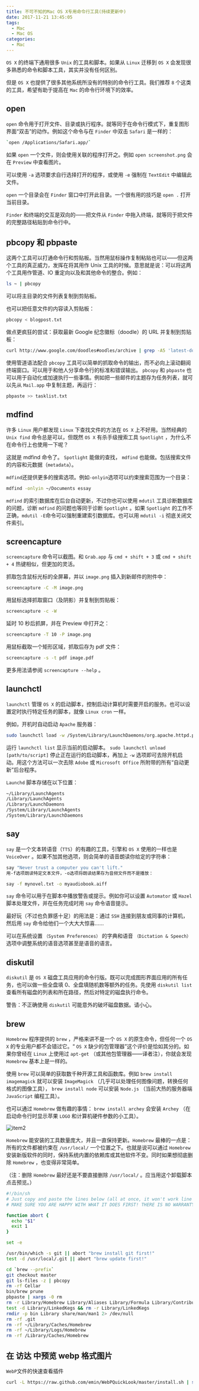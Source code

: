 ```yaml
---
title: 不可不知的Mac OS X专用命令行工具(持续更新中)
date: 2017-11-21 13:45:05
tags:
  - Mac
  - Mac OS
categories:
  - Mac
---
```


`OS X` 的终端下通用很多 `Unix` 的工具和脚本。如果从 `Linux` 迁移到 `OS X` 会发现很多熟悉的命令和脚本工具，其实并没有任何区别。

但是 `OS X` 也提供了很多其他系统所没有的特别的命令行工具。我们推荐 `8` 个这类的工具，希望有助于提高在 `Mac` 的命令行环境下的效率。

<!-- more -->

## open

`open` 命令用于打开文件、目录或执行程序。就等同于在命令行模式下，重复图形界面“双击”的动作。例如这个命令与在 `Finder` 中双击 `Safari` 是一样的：

```bash
`open /Applications/Safari.app/`
```

如果 `open` 一个文件，则会使用关联的程序打开之。例如 `open screenshot.png` 会在 `Preview` 中查看图片。

可以使用 `-a` 选项要求自行选择打开的程序，或使用 `-e` 强制在 `TextEdit` 中编辑此文件。

`open` 一个目录会在 `Finder` 窗口中打开此目录。一个很有用的技巧是 `open .` 打开当前目录。

`Finder` 和终端的交互是双向的——把文件从 `Finder` 中拖入终端，就等同于把文件的完整路径粘贴到命令行中。

## pbcopy 和 pbpaste

这两个工具可以打通命令行和剪贴板。当然用鼠标操作复制粘贴也可以——但这两个工具的真正威力，发挥在将其用作 Unix 工具的时候。意思就是说：可以将这两个工具用作管道、IO 重定向以及和其他命令的整合。例如：

```bash
ls ~ | pbcopy
```

可以将主目录的文件列表复制到剪贴板。

也可以把任意文件的内容读入剪贴板：

```bash
pbcopy < blogpost.txt
```

做点更疯狂的尝试：获取最新 Google 纪念徽标（doodle）的 URL 并复制到剪贴板：

```bash
curl http://www.google.com/doodles#oodles/archive | grep -A5 'latest-doodle on' | grep 'img src' | sed s/.*'<img src="\/\/'/''/ | sed s/'" alt=".*'/''/ | pbcopy
```

使用管道语法配合 `pbcopy` 工具可以简单的抓取命令的输出，而不必向上滚动翻阅终端窗口。可以用于和他人分享命令行的标准和错误输出。 `pbcopy` 和 `pbpaste` 也可以用于自动化或加速执行一些事情。例如把一些邮件的主题存为任务列表，就可以先从 `Mail.app` 中复制主题，再运行：

```bash
pbpaste >> tasklist.txt
```

## mdfind

许多 `Linux` 用户都发现 `Linux` 下查找文件的方法在 `OS X` 上不好用。当然经典的 `Unix find` 命令总是可以，但既然 `OS X` 有杀手级搜索工具 `Spotlight` ，为什么不在命令行上也使用一下呢？

这就是 mdfind 命令了。 `Spotlight` 能做的查找， `mdfind` 也能做。包括搜索文件的内容和元数据（`metadata`）。

`mdfind`还提供更多的搜索选项。例如`-onlyin`选项可以约束搜索范围为一个目录：

```bash
mdfind -onlyin ~/Documents essay
```

`mdfind` 的索引数据库在后台自动更新，不过你也可以使用 `mdutil` 工具诊断数据库的问题，诊断 `mdfind` 的问题也等同于诊断 `Spotlight` 。如果 `Spotlight` 的工作不正确，`mdutil -E`命令可以强制重建索引数据库。也可以用 `mdutil -i` 彻底关闭文件索引。

## screencapture

`screencapture` 命令可以截图。和 `Grab.app` 与 `cmd + shift + 3` 或 `cmd + shift + 4` 热键相似，但更加的灵活。

抓取包含鼠标光标的全屏幕，并以 `image.png` 插入到新邮件的附件中：

```bash
screencapture -C -M image.png
```

用鼠标选择抓取窗口（及阴影）并复制到剪贴板：

```bash
screencapture -c -W
```

延时 10 秒后抓屏，并在 Preview 中打开之：

```bash
screencapture -T 10 -P image.png
```

用鼠标截取一个矩形区域，抓取后存为 pdf 文件：

```bash
screencapture -s -t pdf image.pdf
```

更多用法请参阅 `screencapture --help` 。

## launchctl

`launchctl` 管理 `OS X` 的启动脚本，控制启动计算机时需要开启的服务。也可以设置定时执行特定任务的脚本，就像 `Linux cron` 一样。

例如，开机时自动启动 `Apache` 服务器：

```bash
sudo launchctl load -w /System/Library/LaunchDaemons/org.apache.httpd.plist
```

运行 `launchctl list` 显示当前的启动脚本。 `sudo launchctl unload [path/to/script]` 停止正在运行的启动脚本，再加上 `-w` 选项即可去除开机启动。用这个方法可以一次去除 `Adobe` 或 `Microsoft Office` 所附带的所有“自动更新”后台程序。

`Launchd` 脚本存储在以下位置：

```bash
~/Library/LaunchAgents
/Library/LaunchAgents
/Library/LaunchDaemons
/System/Library/LaunchAgents
/System/Library/LaunchDaemons
```

<!-- 启动脚本的格式可以参考这篇blog，或苹果开发者中心的文章。你也可以使用Lingon应用来完全取代命令行。 -->

## say

`say` 是一个文本转语音（`TTS`）的有趣的工具，引擎和 `OS X` 使用的一样也是 `VoiceOver` 。如果不加其他选项，则会简单的语音朗读你给定的字符串：

```bash
say "Never trust a computer you can't lift."
用-f选项朗读特定文本文件，-o选项将朗读结果存为音频文件而不是播放：
```

```bash
say -f mynovel.txt -o myaudiobook.aiff
```

`say` 命令可以用于在脚本中播放警告或提示。例如你可以设置 `Automator` 或 `Hazel` 脚本处理文件，并在任务完成时用 `say` 命令语音提示。

最好玩（不过也负罪感十足）的用法是：通过 `SSH` 连接到朋友或同事的计算机，然后用 `say` 命令给他们一个大大大惊喜……

可以在系统设置 `（System Preferences）` 的字典和语音 `（Dictation & Speech）` 选项中调整系统的语音选项甚至是语音的语言。

## diskutil

`diskutil` 是 `OS X` 磁盘工具应用的命令行版。既可以完成图形界面应用的所有任务，也可以做一些全盘填 0、全盘填随机数等额外的任务。先使用 `diskutil list` 查看所有磁盘的列表和所在路径，然后对特定的磁盘执行命令。

警告：不正确使用 `diskutil` 可能意外的破坏磁盘数据。请小心。

## brew

`Homebrew` 程序提供的 `brew` ，严格来讲不是一个 `OS X` 的原生命令，但任何一个 `OS X` 的专业用户都不会错过它。“ `OS X` 缺少的包管理器”这个评价是恰如其分的。如果你曾经在 `Linux` 上使用过 `apt-get` （或其他包管理器——译者注），你就会发现 `Homebrew` 基本上是一样的。

使用 `brew` 可以简单的获取数千种开源工具和函数库。例如 `brew install imagemagick` 就可以安装 `ImageMagick` （几乎可以处理任何图像问题，转换任何格式的图像工具）， `brew install node` 可以安装 `Node.js` （当前大热的服务器端 `JavaScript` 编程工具）。

也可以通过 `Homebrew` 做有趣的事情： `brew install archey` 会安装 `Archey` （在启动命令行时显示苹果 `LOGO` 和计算机硬件参数的小工具）。

![item2](https://cdn.dode.top/item2.png)

`Homebrew` 能安装的工具数量庞大，并且一直保持更新。`Homebrew` 最棒的一点是：所有的文件都被约束在 `/usr/local/` 一个位置之下。也就是说可以通过 `Homebrew` 安装新版软件的同时，保持系统内置的依赖库或其他软件不变。同时如果想彻底删除 `Homebrew` ，也变得非常简单。

（注：删除 `Homebrew` 最好还是不要直接删除 `/usr/local/` 。应当用这个卸载脚本点击预览。）

```bash
#!/bin/sh
# Just copy and paste the lines below (all at once, it won't work line by line!)
# MAKE SURE YOU ARE HAPPY WITH WHAT IT DOES FIRST! THERE IS NO WARRANTY!

function abort {
  echo "$1"
  exit 1
}

set -e

/usr/bin/which -s git || abort "brew install git first!"
test -d /usr/local/.git || abort "brew update first!"

cd `brew --prefix`
git checkout master
git ls-files -z | pbcopy
rm -rf Cellar
bin/brew prune
pbpaste | xargs -0 rm
rm -r Library/Homebrew Library/Aliases Library/Formula Library/Contributions
test -d Library/LinkedKegs && rm -r Library/LinkedKegs
rmdir -p bin Library share/man/man1 2> /dev/null
rm -rf .git
rm -rf ~/Library/Caches/Homebrew
rm -rf ~/Library/Logs/Homebrew
rm -rf /Library/Caches/Homebrew
```

## 在 访达 中预览 webp 格式图片

`WebP`文件的快速查看插件

```bash
curl -L https://raw.github.com/emin/WebPQuickLook/master/install.sh | sh
```
